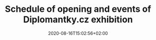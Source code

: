 ---
title: "Schedule of opening and events of Diplomantky.cz exhibition"
shortTitle: "Schedule"
date: 2020-08-16T15:02:56+02:00
draft: false

url: "programme"
---